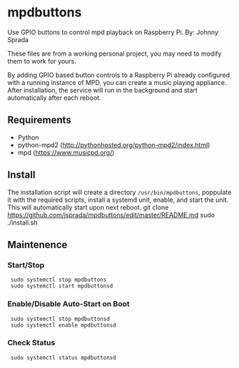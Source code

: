 # mpdbuttons
Use GPIO buttons to control mpd playback on Raspberry Pi.
By: Johnny Sprada

These files are from a working personal project, you may need to modify them to work for yours.

By adding GPIO based button controls to a Raspberry Pi already configured with a running instance of MPD, you can create a music playing appliance.  After installation, the service will run in the background and start automatically after each reboot. 

## Requirements
* Python
* python-mpd2 (http://pythonhosted.org/python-mpd2/index.html)
* mpd (https://www.musicpd.org/)

## Install

The installation script will create a directory `/usr/bin/mpdbuttons`, poppulate it with the required scripts, install a systemd unit, enable, and start the unit.  This will automatically start upon next reboot.
    git clone https://github.com/jsprada/mpdbuttons/edit/master/README.md
    sudo ./install.sh
 
 ## Maintenence
 ### Start/Stop  
     sudo systemctl stop mpdbuttons
     sudo systemctl start mpdbuttonsd
 
 ### Enable/Disable Auto-Start on Boot
     sudo systemctl stop mpdbuttonsd
     sudo systemctl enable mpdbuttonsd
     
 ### Check Status
     sudo systemctl status mpdbuttonsd
   
 
